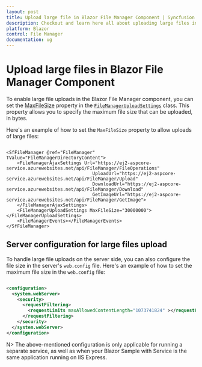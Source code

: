 ```yaml
---
layout: post
title: Upload large file in Blazor File Manager Component | Syncfusion
description: Checkout and learn here all about uploading large files in Syncfusion Blazor File Manager component and much more.
platform: Blazor
control: File Manager
documentation: ug
---
```


# Upload large files in Blazor File Manager Component

To enable large file uploads in the Blazor File Manager component, you can set the [MaxFileSize](https://help.syncfusion.com/cr/blazor/Syncfusion.Blazor.FileManager.FileManagerUploadSettings.html#Syncfusion_Blazor_FileManager_FileManagerUploadSettings_MaxFileSize) property in the [`FileManagerUploadSettings`](https://help.syncfusion.com/cr/blazor/Syncfusion.Blazor.FileManager.FileManagerUploadSettings.html) class. This property allows you to specify the maximum file size that can be uploaded, in bytes.

Here's an example of how to set the `MaxFileSize` property to allow uploads of large files:

```cshtml

<SfFileManager @ref="FileManager" TValue="FileManagerDirectoryContent">
    <FileManagerAjaxSettings Url="https://ej2-aspcore-service.azurewebsites.net/api/FileManager/FileOperations"
                                UploadUrl="https://ej2-aspcore-service.azurewebsites.net/api/FileManager/Upload"
                                DownloadUrl="https://ej2-aspcore-service.azurewebsites.net/api/FileManager/Download"
                                GetImageUrl="https://ej2-aspcore-service.azurewebsites.net/api/FileManager/GetImage">
    </FileManagerAjaxSettings>
    <FileManagerUploadSettings MaxFileSize="30000000"></FileManagerUploadSettings>
    <FileManagerEvents></FileManagerEvents>
</SfFileManager>

```

## Server configuration for large files upload

To handle large file uploads on the server side, you can also configure the file size in the server's `web.config` file. Here's an example of how to set the maximum file size in the `web.config` file:

```xml

<configuration>
  <system.webServer>
    <security> 
      <requestFiltering> 
        <requestLimits maxAllowedContentLength="1073741824" ></requestLimits> 
      </requestFiltering> 
    </security> 
  </system.webServer>
</configuration>

```

N> The above-mentioned configuration is only applicable for running a separate service, as well as when your Blazor Sample with Service is the same application running on IIS Express.